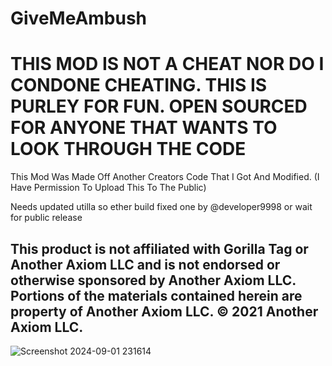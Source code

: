 # GiveMeAmbush

# THIS MOD IS NOT A CHEAT NOR DO I CONDONE CHEATING. THIS IS PURLEY FOR FUN. OPEN SOURCED FOR ANYONE THAT WANTS TO LOOK THROUGH THE CODE

This Mod Was Made Off Another Creators Code That I Got And Modified. (I Have Permission To Upload This To The Public) 

Needs updated utilla so ether build fixed one by @developer9998 or wait for public release


## This product is not affiliated with Gorilla Tag or Another Axiom LLC and is not endorsed or otherwise sponsored by Another Axiom LLC. Portions of the materials contained herein are property of Another Axiom LLC. © 2021 Another Axiom LLC.
![Screenshot 2024-09-01 231614](https://github.com/user-attachments/assets/39c6aa7e-e6d2-4048-85b2-7f5635a2b7cc)
